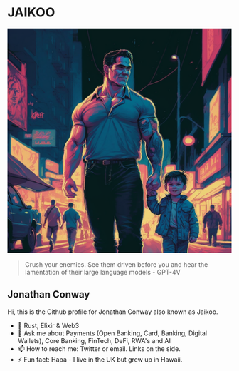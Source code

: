 # JAIKOO

![jaikoo](https://github.com/jaikoo/jaikoo/raw/master/images/jaikoo-walking-with-clark.png)


> Crush your enemies. See them driven before you and hear the lamentation of their large language models - GPT-4V

## Jonathan Conway
Hi, this is the Github profile for Jonathan Conway also known as Jaikoo. 

- 🤟 Rust, Elixir & Web3
- 💬 Ask me about Payments (Open Banking, Card, Banking, Digital Wallets), Core Banking, FinTech, DeFi, RWA's and AI
- 📫 How to reach me: Twitter or email. Links on the side.
- ⚡ Fun fact: Hapa - I live in the UK but grew up in Hawaii.



